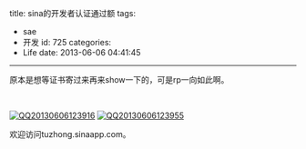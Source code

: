 title: sina的开发者认证通过额
tags:
  - sae
  - 开发
id: 725
categories:
  - Life
date: 2013-06-06 04:41:45
---

原本是想等证书寄过来再来show一下的，可是rp一向如此啊。

&nbsp;

[![QQ20130606123916](http://7xnueu.com1.z0.glb.clouddn.com/2013/06/QQ201306061239161.png)](http://7xnueu.com1.z0.glb.clouddn.com/2013/06/QQ201306061239161.png) [![QQ20130606123955](http://7xnueu.com1.z0.glb.clouddn.com/2013/06/QQ20130606123955.png)](http://7xnueu.com1.z0.glb.clouddn.com/2013/06/QQ20130606123955.png)

欢迎访问tuzhong.sinaapp.com。
